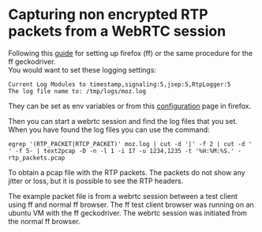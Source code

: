 # Capturing non encrypted RTP packets from a WebRTC session
Following this [guide](https://blog.mozilla.org/webrtc/debugging-encrypted-rtp-is-more-fun-than-it-used-to-be/)
for setting up firefox (ff) or the same procedure for the ff geckodriver.   
You would want to set these logging settings:

```
Current Log Modules to timestamp,signaling:5,jsep:5,RtpLogger:5
The log file name to: /tmp/logs/moz.log
```
They can be set as env variables or from this [configuration](about:networking#logging) page in firefox.

Then you can start a webrtc session and find the log files that you set.
When you have found the log files you can use the command:

```shell
egrep '(RTP_PACKET|RTCP_PACKET)' moz.log | cut -d '|' -f 2 | cut -d ' ' -f 5- | text2pcap -D -n -l 1 -i 17 -u 1234,1235 -t '%H:%M:%S.' - rtp_packets.pcap
```

To obtain a pcap file with the RTP packets. The packets do not show any jitter or loss,
but it is possible to see the RTP headers.

The example packet file is from a webrtc session between a test client using ff and normal ff browser.
The ff test client browser was running on an ubuntu VM with the ff geckodriver.
The webrtc session was initiated from the normal ff browser.


